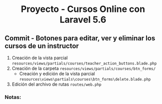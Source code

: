 
<!-- Title -->
<h1 align="center">Proyecto - Cursos Online con Laravel 5.6</h1>
<!-- End Title -->

<!-- Commit name -->
<h2>Commit - <strong>Botones para editar, ver y eliminar los cursos de un instructor</strong></h2>
<!-- End Commit name -->

<!-- Commit instructions -->
<ol>
  <li>Creación de la vista parcial <code>resources/views/partials/courses/teacher_action_buttons.blade.php</code></li>
  <li>
    Creación de la carpeta <code>resources/views/partials/courses/btn_forms/</code>
    <ul>
      <li>Creación y edición de la vista parcial <code>resources\views\partials\courses\btn_forms\delete.blade.php</code></li>
    </ul>
  </li>
  <li>Edición del archivo de rutas <code>routes/web.php</code></li>
</ol>
<!-- End Commit instructions -->

  <!-- Notes -->
  <h3>Notas:</h3>
  <ul>
    
  </ul>

  <em></em>
  <!-- End notes -->